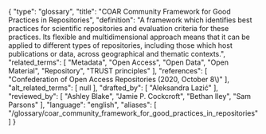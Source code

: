 {
    "type": "glossary",
    "title": "COAR Community Framework for Good Practices in Repositories",
    "definition": "A framework which identifies best practices for scientific repositories and evaluation criteria for these practices. Its flexible and multidimensional approach means that it can be applied to different types of repositories, including those which host publications or data, across geographical and thematic contexts.",
    "related_terms": [
        "Metadata",
        "Open Access",
        "Open Data",
        "Open Material",
        "Repository",
        "TRUST principles"
    ],
    "references": [
        "Confederation of Open Access Repositories (2020, October 8\\)"
    ],
    "alt_related_terms": [
        null
    ],
    "drafted_by": [
        "Aleksandra Lazić"
    ],
    "reviewed_by": [
        "Ashley Blake",
        "Jamie P. Cockcroft",
        "Bethan Iley",
        "Sam Parsons"
    ],
    "language": "english",
    "aliases": [
        "/glossary/coar_community_framework_for_good_practices_in_repositories"
    ]
}
